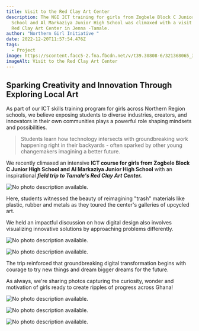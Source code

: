 ```yaml
---
title: Visit to the Red Clay Art Center
description: The NGI ICT training for girls from Zogbele Block C Junior High
  School and Al Markaziya Junior High School was climaxed with a visit to the
  Red Clay Art Center in Jenna -Tamale.
author: "Northern Girl Initiative "
date: 2022-12-20T11:57:54.476Z
tags:
  - Project
image: https://scontent.facc5-2.fna.fbcdn.net/v/t39.30808-6/321368065_3383423411978921_2122703532137603246_n.jpg?_nc_cat=108&ccb=1-7&_nc_sid=dd5e9f&_nc_ohc=hIp7Bi_kexIAX81RaXA&_nc_oc=AQkBvGDD0rkZ5oebYVXAOC5U_M33GM4xUmpz_jG6P_IpPIlgJ9WUo5PWp6GbW3j2mnI&_nc_zt=23&_nc_ht=scontent.facc5-2.fna&oh=00_AfBDdxvIGZ1xPQJ2t0V6xroOajM1qmqTVcpACpRFrsCxng&oe=65C0D995
imageAlt: Visit to the Red Clay Art Center
---
```

<!--StartFragment-->

## Sparking Creativity and Innovation Through Exploring Local Art

As part of our ICT skills training program for girls across Northern Region schools, we believe exposing students to diverse industries, creators, and innovators in their own communities plays a powerful role shaping mindsets and possibilities. 

> Students learn how technology intersects with groundbreaking work happening right in their backyards - often sparked by other young changemakers imagining a better future.

We recently climaxed an intensive **ICT course for girls from Zogbele Block C Junior High School and Al Markaziya Junior High School** with an inspirational ***field trip to Tamale's Red Clay Art Center.***

<!--StartFragment-->

![No photo description available.](https://scontent.facc5-1.fna.fbcdn.net/v/t39.30808-6/321349670_554177289602594_8585723417275674233_n.jpg?_nc_cat=106&ccb=1-7&_nc_sid=dd5e9f&_nc_ohc=l9xDwt9edW0AX81hvRT&_nc_zt=23&_nc_ht=scontent.facc5-1.fna&oh=00_AfCW0A8JaH-sYrrF7hKAKOnwuvARUO0yLri2Y5WZ7YtDoA&oe=65C1211A)

<!--EndFragment-->

Here, students witnessed the beauty of reimagining "trash" materials like plastic, rubber and metals as they toured the center's galleries of upcycled art. 

We held an impactful discussion on how digital design also involves visualizing innovative solutions by approaching problems differently.

<!--StartFragment-->

![No photo description available.](https://scontent.facc5-2.fna.fbcdn.net/v/t39.30808-6/321348434_691248445944198_9190062056012754400_n.jpg?_nc_cat=101&ccb=1-7&_nc_sid=dd5e9f&_nc_ohc=cWj1MU9VKtoAX__dCux&_nc_zt=23&_nc_ht=scontent.facc5-2.fna&oh=00_AfBN3-07YmXm4DtpuzDtecPISN7KoE4GZFJbI8H_EtFVmg&oe=65C1AAFE)

<!--EndFragment-->

<!--StartFragment-->

![No photo description available.](https://scontent.facc5-1.fna.fbcdn.net/v/t39.30808-6/321369320_563148598574717_8751649633337718075_n.jpg?_nc_cat=103&ccb=1-7&_nc_sid=dd5e9f&_nc_ohc=NINfP8_iXycAX97yiUM&_nc_zt=23&_nc_ht=scontent.facc5-1.fna&oh=00_AfC9vx_gt92QJrbycfIEqhKrglZ1W_7E2onHOx-EkjxDIg&oe=65C1ECDD)

<!--EndFragment-->

The trip reinforced that groundbreaking digital transformation begins with courage to try new things and dream bigger dreams for the future.

As always, we're sharing photos capturing the curiosity, wonder and motivation of girls ready to create ripples of progress across Ghana!

<!-- notionvc: c489a61e-dd54-4182-8164-ea2882e5538c -->

<!--EndFragment-->

<!--StartFragment-->

![No photo description available.](https://scontent.facc5-2.fna.fbcdn.net/v/t39.30808-6/321347956_577905234172709_5797209558184908093_n.jpg?_nc_cat=105&ccb=1-7&_nc_sid=dd5e9f&_nc_ohc=Is5lPmQMYhwAX-XlZES&_nc_zt=23&_nc_ht=scontent.facc5-2.fna&oh=00_AfCg_MQHQ9kN4BGyC6TbvFuzRsoonvUIrAoKizPJ7Y22lA&oe=65C2BF55)

<!--EndFragment-->

<!--StartFragment-->

![No photo description available.](https://scontent.facc5-2.fna.fbcdn.net/v/t39.30808-6/321427545_2366759080160088_5168112625424399290_n.jpg?_nc_cat=109&ccb=1-7&_nc_sid=dd5e9f&_nc_ohc=sql-2TSi8RoAX8-zT8o&_nc_zt=23&_nc_ht=scontent.facc5-2.fna&oh=00_AfAqBe2JvYKFwR3xT-eNo3_2lp_FWmSLjcWp1Y2wU0KGGA&oe=65C11E07)

<!--EndFragment-->

<!--StartFragment-->

![No photo description available.](https://scontent.facc5-1.fna.fbcdn.net/v/t39.30808-6/321352662_554038336255962_5654797403329286926_n.jpg?_nc_cat=102&ccb=1-7&_nc_sid=dd5e9f&_nc_ohc=h2m0dDyyRsgAX_SdK8m&_nc_zt=23&_nc_ht=scontent.facc5-1.fna&oh=00_AfBwmMZK3ahibIKfvNU7jWHGjDMwWlauLQwe1ntz3GAHSw&oe=65C2BA7E)

<!--EndFragment-->
